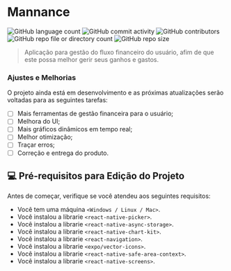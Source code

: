 # Mannance

![GitHub language count](https://img.shields.io/github/languages/count/gannicos/mannance)
![GitHub commit activity](https://img.shields.io/github/commit-activity/t/gannicos/mannance)
![GitHub contributors](https://img.shields.io/github/contributors/gannicos/mannance)
![GitHub repo file or directory count](https://img.shields.io/github/directory-file-count/gannicos/mannance)
![GitHub repo size](https://img.shields.io/github/repo-size/gannicos/mannance)

> Aplicação para gestão do fluxo financeiro do usuário, afim de que este possa melhor gerir seus ganhos e gastos.

### Ajustes e Melhorias

O projeto ainda está em desenvolvimento e as próximas atualizações serão voltadas para as seguintes tarefas:

- [ ] Mais ferramentas de gestão financeira para o usuário;
- [ ] Melhora do UI;
- [ ] Mais gráficos dinâmicos em tempo real;
- [ ] Melhor otimização;
- [ ] Traçar erros;
- [ ] Correção e entrega do produto.

## 💻 Pré-requisitos para Edição do Projeto

Antes de começar, verifique se você atendeu aos seguintes requisitos:

- Você tem uma máquina `<Windows / Linux / Mac>`.
- Você instalou a librarie `<react-native-picker>`.
- Você instalou a librarie `<react-native-async-storage>`.
- Você instalou a librarie `<react-native-chart-kit>`.
- Você instalou a librarie `<react-navigation>`.
- Você instalou a librarie `<expo/vector-icons>`.
- Você instalou a librarie `<react-native-safe-area-context>`.
- Você instalou a librarie `<react-native-screens>`.
